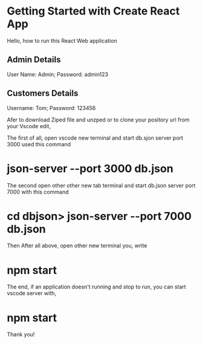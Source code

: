 # Getting Started with Create React App
Hello, how to run this React Web application

 Admin Details
 ---------------
 User Name: Admin;
 Password: admin123
 
 Customers Details
 ---------------
 Username: Tom;
 Password: 123456
 
 

Afer to download Ziped file and unzped or to clone your pository url from your Vscode edit, 

The first of all, open vscode new terminal and start db.sjon server port 3000 used this command 
# json-server --port 3000 db.json

The second open other other new tab terminal and start db.json server port 7000 with this command 
# cd dbjson> json-server --port 7000 db.json

Then After all above, open other new terminal you, write
# npm start 

The end, if an application doesn't running and stop to run, you can start vscode server with,
# npm start 

Thank you!
